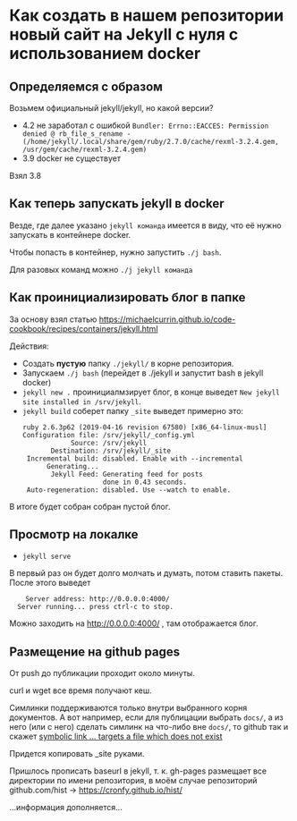 # Как создать в нашем репозитории новый сайт на Jekyll с нуля с использованием docker

## Определяемся с образом

Возьмем официальный jekyll/jekyll, но какой версии?

 * 4.2 не заработал с ошибкой `Bundler: Errno::EACCES: Permission denied @ rb_file_s_rename - (/home/jekyll/.local/share/gem/ruby/2.7.0/cache/rexml-3.2.4.gem, /usr/gem/cache/rexml-3.2.4.gem)`
 * 3.9 docker не существует

Взял 3.8

## Как теперь запускать jekyll в docker

Везде, где далее указано `jekyll команда` имеется в виду, что её нужно запускать в контейнере docker.

Чтобы попасть в контейнер, нужно запустить `./j bash`.

Для разовых команд можно `./j jekyll команда`

## Как проинициализировать блог в папке

За основу взял статью https://michaelcurrin.github.io/code-cookbook/recipes/containers/jekyll.html

Действия:

* Создать **пустую** папку `./jekyll/` в корне репозитория.
* Запускаем `./j bash` (перейдет в ./jekyll и запустит bash в jekyll docker)
* `jekyll new .` проинициалмзирует блог, в конце выведет `New jekyll site installed in /srv/jekyll`.
* `jekyll build` соберет папку `_site` выведет примерно это:
    ```
	ruby 2.6.3p62 (2019-04-16 revision 67580) [x86_64-linux-musl]
	Configuration file: /srv/jekyll/_config.yml
	            Source: /srv/jekyll
	       Destination: /srv/jekyll/_site
	 Incremental build: disabled. Enable with --incremental
	      Generating... 
	       Jekyll Feed: Generating feed for posts
	                    done in 0.43 seconds.
	 Auto-regeneration: disabled. Use --watch to enable.
	```

В итоге будет собран собран пустой блог.

## Просмотр на локалке

 * `jekyll serve`

В первый раз он будет долго молчать и думать, потом ставить пакеты. После этого выведет

```
    Server address: http://0.0.0.0:4000/
  Server running... press ctrl-c to stop.
```

Можно заходить на http://0.0.0.0:4000/ , там отображается блог.

## Размещение на github pages

От push до публикации проходит около минуты.

curl и wget все время получают кеш.

Симлинки поддерживаются только внутри выбранного корня документов. А вот например, если 
для публицации выбрать `docs/`, а из него (или с него) сделать симлинк на что-либо вне 
`docs/`, то github так и скажет [symbolic link ... targets a file which does not exist](https://docs.github.com/en/github/working-with-github-pages/troubleshooting-jekyll-build-errors-for-github-pages-sites#symlink-does-not-exist-within-your-sites-repository)

Придется копировать _site руками.

Пришлось прописать baseurl в jekyll, т. к. gh-pages размещает все директории по имени репозитория,
в моём случае репозиторий github.com/hist -> https://cronfy.github.io/hist/

...информация дополняется...
